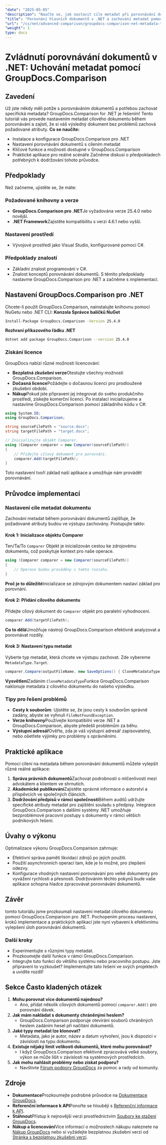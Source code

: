 ```yaml
---
"date": "2025-05-05"
"description": "Naučte se, jak nastavit cíle metadat při porovnávání dokumentů pomocí GroupDocs.Comparison pro .NET. Zlepšete si své dovednosti v oblasti správy dokumentů a zajistěte si přesné uchování metadat."
"title": "Porovnání hlavních dokumentů v .NET a zachování metadat pomocí GroupDocs.Comparison"
"url": "/cs/net/advanced-comparison/groupdocs-comparison-net-metadata-target/"
"weight": 1
type: docs
---
```

# Zvládnutí porovnávání dokumentů v .NET: Uchování metadat pomocí GroupDocs.Comparison
## Zavedení
Už jste někdy měli potíže s porovnáváním dokumentů a potřebou zachovat specifická metadata? GroupDocs.Comparison for .NET je řešením! Tento tutoriál vás provede nastavením metadat cílového dokumentu během porovnávání a zajistí, že si váš výsledný dokument bez problémů zachová požadované atributy.
**Co se naučíte:**
- Instalace a konfigurace GroupDocs.Comparison pro .NET
- Nastavení porovnávání dokumentů s cílením metadat
- Klíčové funkce a možnosti dostupné v GroupDocs.Comparison
- Praktické aplikace pro reálné scénáře
Začněme diskusí o předpokladech potřebných k dodržování tohoto průvodce.
## Předpoklady
Než začneme, ujistěte se, že máte:
### Požadované knihovny a verze
- **GroupDocs.Comparison pro .NET**Je vyžadována verze 25.4.0 nebo novější.
- **.NET Framework**Zajistěte kompatibilitu s verzí 4.6.1 nebo vyšší.
### Nastavení prostředí
- Vývojové prostředí jako Visual Studio, konfigurované pomocí C#.
### Předpoklady znalostí
- Základní znalost programování v C#.
- Znalost konceptů porovnávání dokumentů.
S těmito předpoklady nastavme GroupDocs.Comparison pro .NET a začněme s implementací.
## Nastavení GroupDocs.Comparison pro .NET
Chcete-li použít GroupDocs.Comparison, nainstalujte knihovnu pomocí NuGetu nebo .NET CLI:
**Konzola Správce balíčků NuGet**
```bash
Install-Package GroupDocs.Comparison -Version 25.4.0
```
**Rozhraní příkazového řádku .NET**
```bash
dotnet add package GroupDocs.Comparison --version 25.4.0
```
### Získání licence
GroupDocs nabízí různé možnosti licencování:
- **Bezplatná zkušební verze**Otestujte všechny možnosti GroupDocs.Comparison.
- **Dočasná licence**Požádejte o dočasnou licenci pro prodloužené zkušební období.
- **Nákup**Pokud jste připraveni jej integrovat do svého produkčního prostředí, získejte komerční licenci.
Po instalaci inicializujeme a nastavíme GroupDocs.Comparison pomocí základního kódu v C#:
```csharp
using System.IO;
using GroupDocs.Comparison;

string sourceFilePath = "source.docx";
string targetFilePath = "target.docx";

// Inicializujte objekt Comparer.
using (Comparer comparer = new Comparer(sourceFilePath))
{
    // Přidejte cílový dokument pro porovnání.
    comparer.Add(targetFilePath);
}
```
Toto nastavení tvoří základ naší aplikace a umožňuje nám provádět porovnávání.
## Průvodce implementací
### Nastavení cíle metadat dokumentu
Zachování metadat během porovnávání dokumentů zajišťuje, že požadované atributy budou ve výstupu zachovány. Postupujte takto:
#### Krok 1: Inicializace objektu Comparer
Ten/Ta/To `Comparer` Objekt je inicializován cestou ke zdrojovému dokumentu, což poskytuje kontext pro naše operace.
```csharp
using (Comparer comparer = new Comparer(sourceFilePath))
{
    // Operace budou prováděny v tomto rozsahu.
}
```
**Proč je to důležité**Inicializace se zdrojovým dokumentem nastaví základ pro porovnání.
#### Krok 2: Přidání cílového dokumentu
Přidejte cílový dokument do `Comparer` objekt pro paralelní vyhodnocení.
```csharp
comparer.Add(targetFilePath);
```
**Co to dělá**Umožňuje nástroji GroupDocs.Comparison efektivně analyzovat a porovnávat rozdíly.
#### Krok 3: Nastavení typu metadat
Vyberte typ metadat, která chcete ve výstupu zachovat. Zde vybereme `MetadataType.Target`.
```csharp
comparer.Compare(outputFileName, new SaveOptions() { CloneMetadataType = MetadataType.Target });
```
**Vysvětlení**Zadáním `CloneMetadataType`Funkce GroupDocs.Comparison naklonuje metadata z cílového dokumentu do našeho výsledku.
### Tipy pro řešení problémů
- **Cesty k souborům**: Ujistěte se, že jsou cesty k souborům správně zadány, abyste se vyhnuli `FileNotFoundException`.
- **Verze knihovny**Používejte kompatibilní verze .NET a GroupDocs.Comparison, abyste předešli problémům za běhu.
- **Výstupní adresář**Ověřte, zda je váš výstupní adresář zapisovatelný, nebo ošetřete výjimky pro problémy s oprávněními.
## Praktické aplikace
Pomocí cílení na metadata během porovnávání dokumentů můžete vylepšit různé reálné aplikace:
1. **Správa právních dokumentů**Zachovat podrobnosti o mlčenlivosti mezi advokátem a klientem ve shrnutích.
2. **Akademické publikování**Zajistěte správné informace o autorství a příspěvcích ve společných článcích.
3. **Dodržování předpisů v rámci společnosti**Během auditů udržujte specifické atributy metadat pro zajištění souladu s předpisy.
Integrace GroupDocs.Comparison s dalšími systémy .NET umožňuje bezproblémové pracovní postupy s dokumenty v rámci větších podnikových řešení.
## Úvahy o výkonu
Optimalizace výkonu GroupDocs.Comparison zahrnuje:
- Efektivní správa paměti likvidací zdrojů po jejich použití.
- Použití asynchronních operací tam, kde je to možné, pro zlepšení odezvy.
- Konfigurace vhodných nastavení porovnávání pro velké dokumenty pro vyvážení rychlosti a přesnosti.
Dodržováním těchto pokynů bude vaše aplikace schopna hladce zpracovávat porovnávání dokumentů.
## Závěr
tomto tutoriálu jsme prozkoumali nastavení metadat cílového dokumentu pomocí GroupDocs.Comparison pro .NET. Pochopením procesu nastavení, kroků implementace a praktických aplikací jste nyní vybaveni k efektivnímu vylepšení úloh porovnávání dokumentů.
### Další kroky
- Experimentujte s různými typy metadat.
- Prozkoumejte další funkce v rámci GroupDocs.Comparison.
- Integrujte tuto funkci do většího systému nebo pracovního postupu.
Jste připraveni to vyzkoušet? Implementujte tato řešení ve svých projektech a uvidíte rozdíl!
## Sekce Často kladených otázek
1. **Mohu porovnat více dokumentů najednou?**
   - Ano, přidat několik cílových dokumentů pomocí `comparer.Add()` pro porovnání dávek.
2. **Jak mám nakládat s dokumenty chráněnými heslem?**
   - GroupDocs.Comparison podporuje otevírání souborů chráněných heslem zadáním hesel při načítání dokumentů.
3. **Jaké typy metadat lze klonovat?**
   - Metadata, jako je autor, název a datum vytvoření, jsou k dispozici v závislosti na typu dokumentu.
4. **Existuje nějaký limit velikosti dokumentů, které mohu porovnávat?**
   - I když GroupDocs.Comparison efektivně zpracovává velké soubory, výkon se může lišit v závislosti na systémových prostředcích.
5. **Jak mohu nahlásit problémy nebo získat podporu?**
   - Navštivte [Fórum podpory GroupDocs](https://forum.groupdocs.com/c/comparison) za pomoc a rady od komunity.
## Zdroje
- **Dokumentace**Prozkoumejte podrobné průvodce na [Dokumentace GroupDocs](https://docs.groupdocs.com/comparison/net/).
- **Referenční informace k API**Ponořte se hlouběji s [Referenční informace k API](https://reference.groupdocs.com/comparison/net/).
- **Stáhnout**Přístup k nejnovější verzi prostřednictvím [Soubory ke stažení GroupDocs](https://releases.groupdocs.com/comparison/net/).
- **Nákup a licencování**Více informací o možnostech nákupu naleznete na [Nákup GroupDocs](https://purchase.groupdocs.com/buy) nebo si vyžádejte bezplatnou zkušební verzi od [Stránka s bezplatnou zkušební verzí](https://releases.groupdocs.com/comparison/net/).